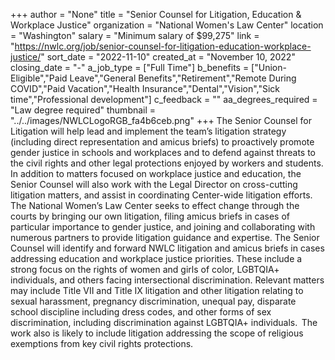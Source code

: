 +++
author = "None"
title = "Senior Counsel for Litigation, Education & Workplace Justice"
organization = "National Women's Law Center"
location = "Washington"
salary = "Minimum salary of $99,275"
link = "https://nwlc.org/job/senior-counsel-for-litigation-education-workplace-justice/"
sort_date = "2022-11-10"
created_at = "November 10, 2022"
closing_date = "-"
a_job_type = ["Full Time"]
b_benefits = ["Union-Eligible","Paid Leave","General Benefits","Retirement","Remote During COVID","Paid Vacation","Health Insurance","Dental","Vision","Sick time","Professional development"]
c_feedback = ""
aa_degrees_required = "Law degree required"
thumbnail = "../../images/NWLCLogoRGB_fa4b6ceb.png"
+++
The Senior Counsel for Litigation will help lead and implement the team’s litigation strategy (including direct representation and amicus briefs) to proactively promote gender justice in schools and workplaces and to defend against threats to the civil rights and other legal protections enjoyed by workers and students. In addition to matters focused on workplace justice and education, the Senior Counsel will also work with the Legal Director on cross-cutting litigation matters, and assist in coordinating Center-wide litigation efforts. The National Women’s Law Center seeks to effect change through the courts by bringing our own litigation, filing amicus briefs in cases of particular importance to gender justice, and joining and collaborating with numerous partners to provide litigation guidance and expertise. The Senior Counsel will identify and forward NWLC litigation and amicus briefs in cases addressing education and workplace justice priorities. These include a strong focus on the rights of women and girls of color, LGBTQIA+ individuals, and others facing intersectional discrimination. Relevant matters may include Title VII and Title IX litigation and other litigation relating to sexual harassment, pregnancy discrimination, unequal pay, disparate school discipline including dress codes, and other forms of sex discrimination, including discrimination against LGBTQIA+ individuals.  The work also is likely to include litigation addressing the scope of religious exemptions from key civil rights protections. 